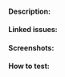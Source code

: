 <!-- Required: read https://github.com/Path-Check/covid-safe-paths/wiki/Pull-Request-Best-Practices for recommended best practices before opening your first pull request.  PR's raised not following those guidelines will require rework, so you might as well start off right -->

#### Description:

<!-- Description of what the PR does.  YOUR PR WILL BE REJECTED IF YOU DO NOT HAVE A DESCRIPTION -->

#### Linked issues:

<!-- Add issues here e.g.: Fixes #1234 -->

#### Screenshots:

<!-- If you're changing visuals, add a screenshot here -->

#### How to test:

<!-- Description of how to validate or test this PR.  If it's a code change, you must describe what and how to test. -->
